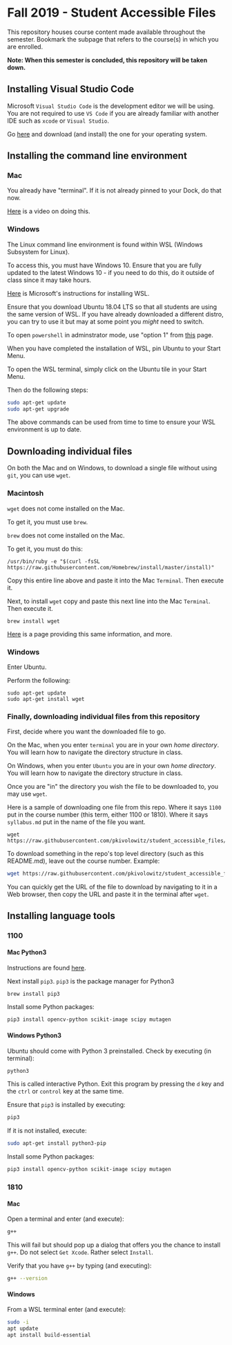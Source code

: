 # Fall 2019 - Student Accessible Files

This repository houses course content made available throughout the semester. Bookmark the subpage that refers to the course(s) in which you are enrolled.

**Note: When this semester is concluded, this repository will be taken down.**

## Installing Visual Studio Code

Microsoft ```Visual Studio Code``` is the development editor we will be using. You are not required to use ```VS Code``` if you are already familiar with another IDE such as ```xcode``` or ```Visual Studio```. 

Go [here](https://code.visualstudio.com/download) and download (and install) the one for your operating system.

## Installing the command line environment

### Mac

You already have "terminal". If it is not already pinned to your Dock, do that now.

[Here](./mac/terminal.mov) is a video on doing this.

### Windows

The Linux command line environment is found within WSL (Windows Subsystem for Linux).

To access this, you must have Windows 10. Ensure that you are fully updated to the latest Windows 10 - if you need to do this, do it outside of class since it may take hours.

[Here](https://docs.microsoft.com/en-us/windows/wsl/install-win10) is Microsoft's instructions for installing WSL.

Ensure that you download Ubuntu 18.04 LTS so that all students are using the same version of WSL. If you have already downloaded a different distro, you can try to use it but may at some point you *might* need to switch.

To open ```powershell``` in adminstrator mode, use "option 1" from [this](https://www.tenforums.com/tutorials/25721-open-elevated-windows-powershell-windows-10-a.html) page.

When you have completed the installation of WSL, pin Ubuntu to your Start Menu.

To open the WSL terminal, simply click on the Ubuntu tile in your Start Menu.

Then do the following steps:

```bash
sudo apt-get update
sudo apt-get upgrade
```

The above commands can be used from time to time to ensure your WSL environment is up to date.

## Downloading individual files

On both the Mac and on Windows, to download a single file without using ```git```, you can use ```wget```.

### Macintosh

```wget``` does not come installed on the Mac.

To get it, you must use ```brew```.

```brew``` does not come installed on the Mac.

To get it, you must do this:

```text
/usr/bin/ruby -e "$(curl -fsSL https://raw.githubusercontent.com/Homebrew/install/master/install)"
```

Copy this entire line above and paste it into the Mac ```Terminal```. Then execute it.

Next, to install ```wget``` copy and paste this next line into the Mac ```Terminal```. Then execute it.

```brew install wget```

[Here](https://www.maketecheasier.com/install-wget-mac/) is a page providing this same information, and more.

### Windows

Enter Ubuntu.

Perform the following:

```text
sudo apt-get update
sudo apt-get install wget
```

### Finally, downloading individual files from this repository

First, decide where you want the downloaded file to go. 

On the Mac, when you enter ```terminal``` you are in your own *home directory*. You will learn how to navigate the directory structure in class.

On Windows, when you enter ```Ubuntu``` you are in your own *home directory*. You will learn how to navigate the directory structure in class.

Once you are "in" the directory you wish the file to be downloaded to, you may use ```wget```.

Here is a sample of downloading one file from this repo. Where it says ```1100``` put in the course number (this term, either 1100 or 1810). Where it says ```syllabus.md``` put in the name of the file you want.

```text
wget https://raw.githubusercontent.com/pkivolowitz/student_accessible_files/master/1100/syllabus.md
```

To download something in the repo's top level directory (such as this README.md), leave out the course number. Example:

```bash
wget https://raw.githubusercontent.com/pkivolowitz/student_accessible_files/master/README.md
```

You can quickly get the URL of the file to download by navigating to it in a Web browser, then copy the URL and paste it in the terminal after ```wget```.

## Installing language tools

### 1100

#### Mac Python3

Instructions are found [here](https://docs.python-guide.org/starting/install3/osx/).

Next install ```pip3```. ```pip3``` is the package manager for Python3

```bash
brew install pip3
```

Install some Python packages:

```bash
pip3 install opencv-python scikit-image scipy mutagen
```

#### Windows Python3

Ubuntu should come with Python 3 preinstalled. Check by executing (in terminal):

```bash
python3
```

This is called interactive Python. Exit this program by pressing the ```d``` key and the ```ctrl``` or ```control``` key at the same time.

Ensure that ```pip3``` is installed by executing:

```bash
pip3
```

If it is not installed, execute:

```bash
sudo apt-get install python3-pip
```

Install some Python packages:

```bash
pip3 install opencv-python scikit-image scipy mutagen
```

### 1810

#### Mac

Open a terminal and enter (and execute):

```bash
g++
```

This will fail but should pop up a dialog that offers you the chance to install ```g++```. Do not select ```Get Xcode```. Rather select ```Install```.

Verify that you have ```g++``` by typing (and executing):

```bash
g++ --version
```

#### Windows

From a WSL terminal enter (and execute):

```bash
sudo -i
apt update
apt install build-essential
```

